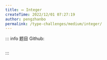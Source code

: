 ```yaml
---
title: ➖ Integer
createTime: 2022/12/01 07:27:19
author: pengzhanbo
permalink: /type-challenges/medium/integer/
---
```


::: info 题目
Github: []()

```ts
```
:::
